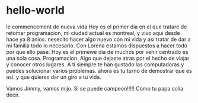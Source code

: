 # hello-world
le commencement de nueva vida
Hoy es el primer dia en el que tratare de retomar programacion, mi ciudad actual es montreal, y vivo aqui desde hace ya 8 anios. nesecito hacer algo nuevo con mi vida y asi tratar de dar a mi familia todo lo necesario. Con Lorena estamos dispuestos a hacer todo por que ello pase. Hoy es el primewe dia de muchos por venir centrado es una sola cosa. Programacion. Algo que dejaste atras por el hecho de viajar y conocer otros lugares. A ti siempre te han gustado las computadoras y puedes solucionar varios problemas. ahora es tu turno de demostrar que es asi. y que quieres dar un giro a tu vida. 

Vamos Jimmy, vamos mijo. Si se puede campeon!!!!! Como tu papa solia decir. 
